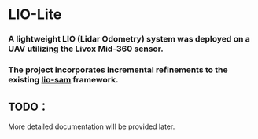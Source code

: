 # LIO-Lite
### A lightweight LIO (Lidar Odometry) system was deployed on a UAV utilizing the Livox Mid-360 sensor.  
### The project incorporates incremental refinements to the existing [lio-sam](https://github.com/TixiaoShan/LIO-SAM.git) framework.

## TODO：
More detailed documentation will be provided later.

